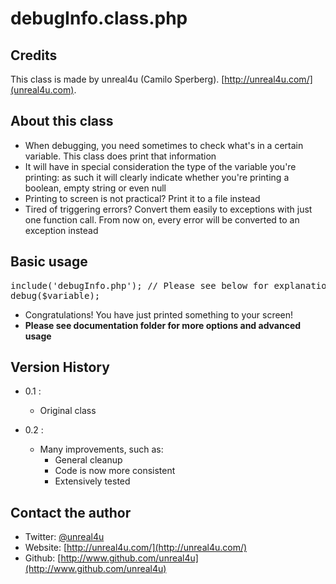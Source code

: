 debugInfo.class.php
======

Credits
--------

This class is made by unreal4u (Camilo Sperberg). [http://unreal4u.com/](unreal4u.com).

About this class
--------

* When debugging, you need sometimes to check what's in a certain variable. This class does print that information
* It will have in special consideration the type of the variable you're printing: as such it will clearly indicate whether you're printing a boolean, empty string or even null
* Printing to screen is not practical? Print it to a file instead
* Tired of triggering errors? Convert them easily to exceptions with just one function call. From now on, every error will be converted to an exception instead

Basic usage
----------

<pre>include('debugInfo.php'); // Please see below for explanation
debug($variable);
</pre>

* Congratulations! You have just printed something to your screen!
* **Please see documentation folder for more options and advanced usage**

Version History
----------

* 0.1 : 
    * Original class

* 0.2 : 
    * Many improvements, such as:
        * General cleanup
        * Code is now more consistent
        * Extensively tested

Contact the author
-------

* Twitter: [@unreal4u](http://twitter.com/unreal4u)
* Website: [http://unreal4u.com/](http://unreal4u.com/)
* Github:  [http://www.github.com/unreal4u](http://www.github.com/unreal4u)
